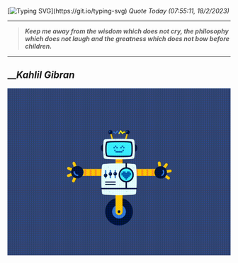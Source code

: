 [![Typing SVG](https://readme-typing-svg.herokuapp.com?font=Press+Start+2P&color=C2F784&size=35&width=900&height=100&lines=Hello+World%2C+I'm+Hung+!)](https://git.io/typing-svg) 
_Quote Today (07:55:11, 18/2/2023)_
___
>**_Keep me away from the wisdom which does not cry, the philosophy which does not laugh and the greatness which does not bow before children._**
___

## __**_Kahlil Gibran_**

![RobotDance](src/assets/images/robot-dancing-dribble.gif?style=center)
